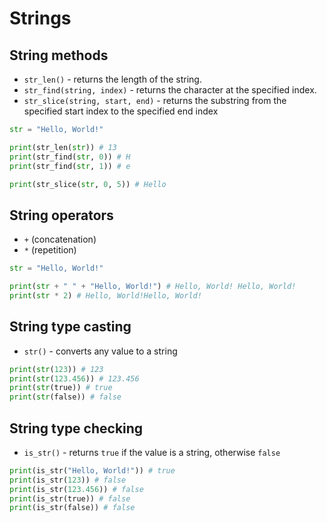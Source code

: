 # Strings

## String methods

- `str_len()` - returns the length of the string.
- `str_find(string, index)` - returns the character at the specified index.
- `str_slice(string, start, end)` - returns the substring from the specified
  start index to the specified end index

```py linenums="1" title="methods.rn"
str = "Hello, World!"

print(str_len(str)) # 13
print(str_find(str, 0)) # H
print(str_find(str, 1)) # e

print(str_slice(str, 0, 5)) # Hello
```

## String operators

- `+` (concatenation)
- `*` (repetition)

```py linenums="1" title="operators.rn"
str = "Hello, World!"

print(str + " " + "Hello, World!") # Hello, World! Hello, World!
print(str * 2) # Hello, World!Hello, World!
```

## String type casting

- `str()` - converts any value to a string

```py linenums="1" title="casting.rn"
print(str(123)) # 123
print(str(123.456)) # 123.456
print(str(true)) # true
print(str(false)) # false
```

## String type checking

- `is_str()` - returns `true` if the value is a string, otherwise `false`

```py linenums="1" title="type-checking.rn"
print(is_str("Hello, World!")) # true
print(is_str(123)) # false
print(is_str(123.456)) # false
print(is_str(true)) # false
print(is_str(false)) # false
```

